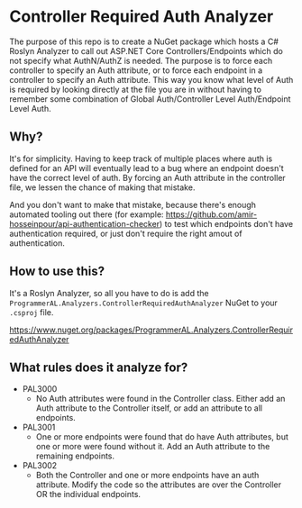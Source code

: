 # Controller Required Auth Analyzer

The purpose of this repo is to create a NuGet package which hosts a C# Roslyn Analyzer to call out ASP.NET Core Controllers/Endpoints which do not specify what AuthN/AuthZ is needed. The purpose is to force each controller to specify an Auth attribute, or to force each endpoint in a controller to specify an Auth attribute. This way you know what level of Auth is required by looking directly at the file you are in without having to remember some combination of Global Auth/Controller Level Auth/Endpoint Level Auth.

## Why?

It's for simplicity. Having to keep track of multiple places where auth is defined for an API will eventually lead to a bug where an endpoint doesn't have the correct level of auth. By forcing an Auth attribute in the controller file, we lessen the chance of making that mistake.

And you don't want to make that mistake, because there's enough automated tooling out there (for example: https://github.com/amir-hosseinpour/api-authentication-checker) to test which endpoints don't have authentication required, or just don't require the right amout of authentication.

## How to use this?

It's a Roslyn Analyzer, so all you have to do is add the `ProgrammerAL.Analyzers.ControllerRequiredAuthAnalyzer` NuGet to your `.csproj` file. 

https://www.nuget.org/packages/ProgrammerAL.Analyzers.ControllerRequiredAuthAnalyzer


## What rules does it analyze for?

- PAL3000
  - No Auth attributes were found in the Controller class. Either add an Auth attribute to the Controller itself, or add an attribute to all endpoints.
- PAL3001
  - One or more endpoints were found that do have Auth attributes, but one or more were found without it. Add an Auth attribute to the remaining endpoints.
- PAL3002
  - Both the Controller and one or more endpoints have an auth attribute. Modify the code so the attributes are over the Controller OR the individual endpoints.

